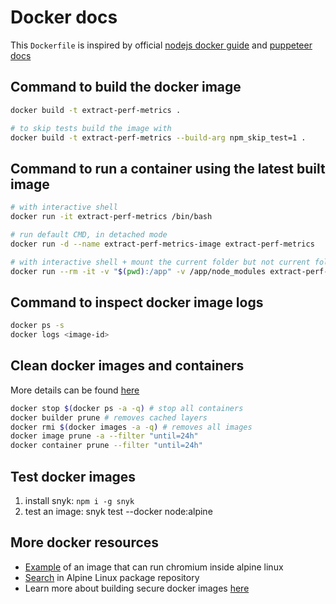 # Docker docs

This `Dockerfile` is inspired by official [nodejs docker guide](https://nodejs.org/en/docs/guides/nodejs-docker-webapp/) and [puppeteer docs](https://github.com/puppeteer/puppeteer/blob/master/.ci/node12/Dockerfile.linux)

## Command to build the docker image

```sh
docker build -t extract-perf-metrics .

# to skip tests build the image with
docker build -t extract-perf-metrics --build-arg npm_skip_test=1 .
```

## Command to run a container using the latest built image

```sh
# with interactive shell
docker run -it extract-perf-metrics /bin/bash

# run default CMD, in detached mode
docker run -d --name extract-perf-metrics-image extract-perf-metrics

# with interactive shell + mount the current folder but not current folder's node_modules. useful to debug failing e2e tests
docker run --rm -it -v "$(pwd):/app" -v /app/node_modules extract-perf-metrics /bin/bash
```

## Command to inspect docker image logs

```sh
docker ps -s
docker logs <image-id>
```

## Clean docker images and containers

More details can be found [here](https://docs.docker.com/config/pruning/)

```sh
docker stop $(docker ps -a -q) # stop all containers
docker builder prune # removes cached layers
docker rmi $(docker images -a -q) # removes all images
docker image prune -a --filter "until=24h"
docker container prune --filter "until=24h"
```

## Test docker images

1. install snyk: `npm i -g snyk`
2. test an image: snyk test --docker node:alpine

## More docker resources

- [Example](https://github.com/Zenika/alpine-chrome/blob/master/Dockerfile) of an image that can run chromium inside alpine linux
- [Search](https://pkgs.alpinelinux.org/packages?name=chromium&branch=edge) in Alpine Linux package repository
- Learn more about building secure docker images [here](https://snyk.io/blog/10-best-practices-to-containerize-nodejs-web-applications-with-docker/)
